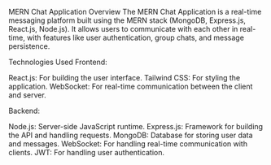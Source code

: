 MERN Chat Application
Overview
The MERN Chat Application is a real-time messaging platform built using the MERN stack (MongoDB, Express.js, React.js, Node.js). It allows users to communicate with each other in real-time, with features like user authentication, group chats, and message persistence.

Technologies Used
Frontend:

React.js: For building the user interface.
Tailwind CSS: For styling the application.
WebSocket: For real-time communication between the client and server.

Backend:

Node.js: Server-side JavaScript runtime.
Express.js: Framework for building the API and handling requests.
MongoDB: Database for storing user data and messages.
WebSocket: For handling real-time communication with clients.
JWT: For handling user authentication.
